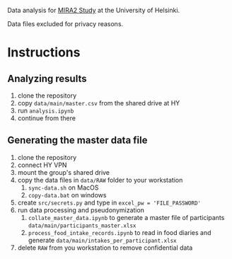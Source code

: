 Data analysis for [MIRA2 Study](https://blogs.helsinki.fi/kasvisruokavaliot-ja-lapsi/) at the University of Helsinki.

Data files excluded for privacy reasons.


# Instructions

## Analyzing results
1. clone the repository
1. copy `data/main/master.csv` from the shared drive at HY
1. run `analysis.ipynb`
1. continue from there

## Generating the master data file
1. clone the repository
1. connect HY VPN
1. mount the group's shared drive
1. copy the data files in `data/RAW` folder to your workstation
    1. `sync-data.sh` on MacOS
    1. `copy-data.bat` on windows
1. create `src/secrets.py` and type in `excel_pw = 'FILE_PASSWORD'`
1. run data processing and pseudonymization
    1. `collate_master_data.ipynb` to generate a master file of participants `data/main/participants_master.xlsx`
    1. `process_food_intake_records.ipynb` to read in food diaries and generate `data/main/intakes_per_participant.xlsx`
1. delete `RAW` from you workstation to remove confidential data